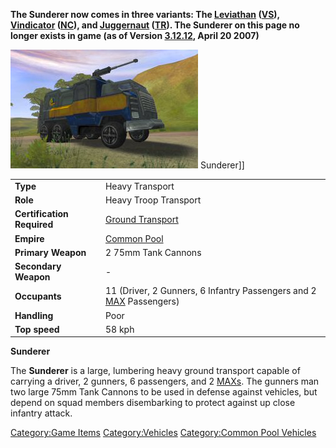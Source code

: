 **The Sunderer now comes in three variants: The
[Leviathan](Leviathan.md) ([VS](VS.md)),
[Vindicator](Vindicator.md) ([NC](NC.md)), and
[Juggernaut](Juggernaut.md) ([TR](TR.md)). The Sunderer
on this page no longer exists in game (as of Version
[3.12.12](3.md.12.12), April 20 2007)**

![](images/Sunderer.jpg "fig:Sunderer.jpg") Sunderer\]\]

|                            |                                                                                         |
| -------------------------- | --------------------------------------------------------------------------------------- |
| **Type**                   | Heavy Transport                                                                         |
| **Role**                   | Heavy Troop Transport                                                                   |
| **Certification Required** | [Ground Transport](Ground_Transport.md)                                      |
| **Empire**                 | [Common Pool](Common_Pool.md)                                                |
| **Primary Weapon**         | 2 75mm Tank Cannons                                                                     |
| **Secondary Weapon**       | \-                                                                                      |
| **Occupants**              | 11 (Driver, 2 Gunners, 6 Infantry Passengers and 2 [MAX](MAX.md) Passengers) |
| **Handling**               | Poor                                                                                    |
| **Top speed**              | 58 kph                                                                                  |

**Sunderer**

The **Sunderer** is a large, lumbering heavy ground transport capable of
carrying a driver, 2 gunners, 6 passengers, and 2
[MAXs](Mechanized_Armored_Exo-Suit.md). The gunners man two
large 75mm Tank Cannons to be used in defense against vehicles, but
depend on squad members disembarking to protect against up close
infantry attack.

[Category:Game Items](Category:Game_Items.md)
[Category:Vehicles](Category:Vehicles.md) [Category:Common Pool
Vehicles](Category:Common_Pool_Vehicles.md)
